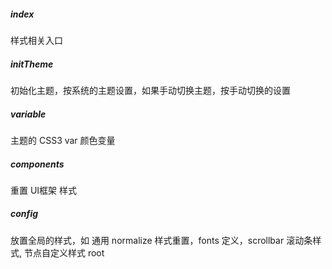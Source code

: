 ##### index

样式相关入口

##### initTheme

初始化主题，按系统的主题设置，如果手动切换主题，按手动切换的设置

##### variable

主题的 CSS3 var 颜色变量

##### components

重置 UI框架 样式

##### config

放置全局的样式，如 通用 normalize 样式重置，fonts 定义，scrollbar 滚动条样式, 节点自定义样式 root
